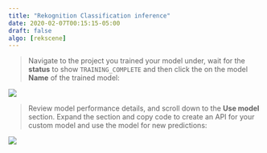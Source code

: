 ```yaml
---
title: "Rekognition Classification inference"
date: 2020-02-07T00:15:15-05:00
draft: false
algo: [rekscene]
---
```


> Navigate to the project you trained your model under, wait for the **status** to show ```TRAINING_COMPLETE``` and then click the on the model **Name**  of the trained model:

![](/images/trainingcomplete.png)

> Review model performance details, and scroll down to the **Use model** section. Expand the section and copy code to create an API for your custom model and use the model for new predictions:

![](/images/usemodel.png)